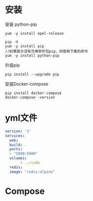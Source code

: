 # 安装

安装 python-pip

```shell
yum -y install epel-release

pip -V
yum -y install pip
//如果提示没有可用软件包pip，则使用下面的命令
yum -y install python-pip
```

升级pip

```shell
pip install --upgrade pip
```

安装Docker-compose

```
pip install docker-compose
docker-compose -version
```



# yml文件

```yaml
version: '3'
services:
  web:    
  build: .    
  ports:    
  - "5000:5000"
  volumes:
       - .:/code
  redis:    
  image: "redis:alpine"
```



# Compose

